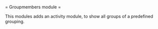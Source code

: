 = Groupmembers module =

This modules adds an activity module, to show all groups of a predefined grouping.